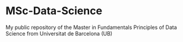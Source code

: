 # MSc-Data-Science
 My public repository of the Master in Fundamentals Principles of Data Science from Universitat de Barcelona (UB)
